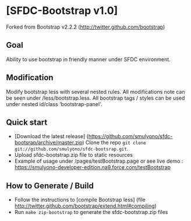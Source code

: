 # [SFDC-Bootstrap v1.0]

Forked from Bootstrap v2.2.2 (http://twitter.github.com/bootstrap)

## Goal

Ability to use bootstrap in friendly manner under SFDC environment. 

## Modification

Modify bootstrap less with several nested rules. All modifications note can be seen under /less/bootstrap.less.
All bootstrap tags / styles can be used under nested id/class 'bootstrap-panel'.

## Quick start

* [Download the latest release] (https://github.com/smulyono/sfdc-bootsrap/archive/master.zip)
  Clone the repo `git clone git://github.com/smulyono/sfdc-bootsrap.git`.
* Upload sfdc-bootstrap.zip file to static resources
* Example of usage under /pages/testBootstrap.page
  or see live demo : https://smulyono-developer-edition.na9.force.com/testBootstrap

## How to Generate / Build

* Follow the instructions to [compile Bootstrap less] (file http://twitter.github.com/bootstrap/extend.html#compiling)
* Run `make zip-bootstrap` to generate the sfdc-bootstrap.zip files
